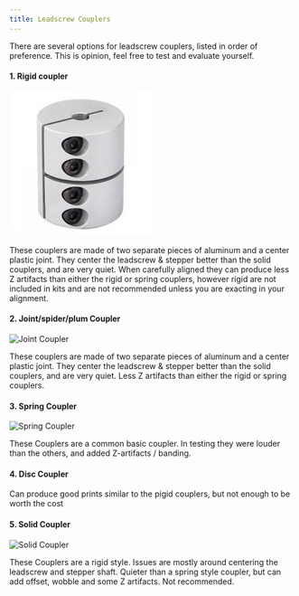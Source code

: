 ```yaml
---
title: Leadscrew Couplers
---
```


There are several options for leadscrew couplers, listed in order of preference.  This is opinion, feel free to test and evaluate yourself.

#### 1. Rigid coupler
![Rigid Coupler](images/rigid_coupler.png)

These couplers are made of two separate pieces of aluminum and a center plastic joint. They center the leadscrew & stepper better than the solid couplers, and are very quiet. When carefully aligned they can produce less Z artifacts than either the rigid or spring couplers, however rigid are not included in kits and are not recommended unless you are exacting in your alignment.



#### 2. Joint/spider/plum Coupler
![Joint Coupler](images/joint_coupler.jpg)

These couplers are made of two separate pieces of aluminum and a center plastic joint. They center the leadscrew & stepper better than the solid couplers, and are very quiet. Less Z artifacts than either the rigid or spring couplers.


#### 3. Spring Coupler
![Spring Coupler](images/spring_coupler.jpg)

These Couplers are a common basic coupler. In testing they were louder than the others, and added Z-artifacts / banding.

#### 4. Disc Coupler

Can produce good prints similar to the pigid couplers, but not enough to be worth the cost

#### 5. Solid Coupler
![Solid Coupler](images/solid_coupler.jpg)

These Couplers are a rigid style. Issues are mostly around centering the leadscrew and stepper shaft.  Quieter than a spring style coupler, but can add offset, wobble and some Z artifacts. Not recommended.
